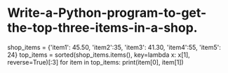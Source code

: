 # Write-a-Python-program-to-get-the-top-three-items-in-a-shop.

shop_items = {'item1': 45.50, 'item2':35, 'item3': 41.30, 'item4':55, 'item5': 24}
top_items = sorted(shop_items.items(), key=lambda x: x[1], reverse=True)[:3]
for item in top_items:
 print(item[0], item[1])
